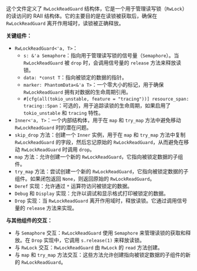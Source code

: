 这个文件定义了 `RwLockReadGuard` 结构体，它是一个用于管理读写锁（`RwLock`）的读访问的 RAII 结构体。它的主要目的是在读锁被获取后，确保在 `RwLockReadGuard` 离开作用域时，读锁被正确释放。

**关键组件：**

*   `RwLockReadGuard<'a, T>`：
    *   `s: &'a Semaphore`：指向用于管理读写锁的信号量（`Semaphore`）。当 `RwLockReadGuard` 被 `drop` 时，会调用信号量的 `release` 方法来释放读锁。
    *   `data: *const T`：指向被锁定的数据的指针。
    *   `marker: PhantomData<&'a T>`：一个零大小的标记，用于确保 `RwLockReadGuard` 拥有对数据的生命周期引用。
    *   `#[cfg(all(tokio_unstable, feature = "tracing"))] resource_span: tracing::Span`：可选的，用于追踪读锁的生命周期，如果启用了 `tokio_unstable` 和 `tracing` 特性。
*   `Inner<'a, T>`：一个内部结构体，用于在 `map` 和 `try_map` 方法中避免移动 `RwLockReadGuard` 时的潜在问题。
*   `skip_drop` 方法：创建一个 `Inner` 实例，用于在 `map` 和 `try_map` 方法中复制 `RwLockReadGuard` 的字段，然后忘记原始的 `RwLockReadGuard`，从而避免在移动 `RwLockReadGuard` 时调用 `drop`。
*   `map` 方法：允许创建一个新的 `RwLockReadGuard`，它指向被锁定数据的子组件。
*   `try_map` 方法：尝试创建一个新的 `RwLockReadGuard`，它指向被锁定数据的子组件。如果闭包返回 `None`，则返回原始的 `RwLockReadGuard`。
*   `Deref` 实现：允许通过 `*` 运算符访问被锁定的数据。
*   `Debug` 和 `Display` 实现：允许以调试和显示格式打印被锁定的数据。
*   `Drop` 实现：当 `RwLockReadGuard` 离开作用域时，释放读锁。它通过调用信号量的 `release` 方法来实现。

**与其他组件的交互：**

*   与 `Semaphore` 交互：`RwLockReadGuard` 使用 `Semaphore` 来管理读锁的获取和释放。在 `Drop` 实现中，它调用 `s.release(1)` 来释放读锁。
*   与 `RwLock` 交互：`RwLockReadGuard` 由 `RwLock` 的 `read` 方法创建。
*   与 `map` 和 `try_map` 方法交互：这些方法允许创建指向被锁定数据的子组件的新的 `RwLockReadGuard`。
